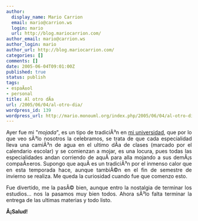 ```yaml
---
author:
  display_name: Mario Carrion
  email: mario@carrion.ws
  login: mario
  url: http://blog.mariocarrion.com/
author_email: mario@carrion.ws
author_login: mario
author_url: http://blog.mariocarrion.com/
categories: []
comments: []
date: 2005-06-04T09:01:00Z
published: true
status: publish
tags:
- espaÃ±ol
- personal
title: Al otro dÃ­a
url: /2005/06/04/al-otro-dia/
wordpress_id: 139
wordpress_url: http://mario.monouml.org/index.php/2005/06/04/al-otro-dia/
---
```


<div style="clear:both;"></div>
<p align="justify">
Ayer fue mi "<span style="font-style:italic;">mojada</span>", es un tipo de tradiciÃ³n en <a href="http://www.itver.edu.mx">mi universidad</a>, que por lo que veo sÃ³lo nosotros la celebramos, se trata de que cada especialidad lleva una camiÃ³n de agua en el ultimo dÃ­a de clases (marcado por el calendario escolar) y se comienzan a mojar, es una locura, pues todas las especialidades andan corriendo de aquÃ­ para alla mojando a sus demÃ¡s compaÃ±eros. Supongo que aquÃ­ es un tradiciÃ³n por el inmenso calor que en esta temporada hace, aunque tambiÃ©n en el fin de semestre de invierno se realiza. Me queda la curiosidad cuando fue que comenzo esto.</p>
<p align="justify">
Fue divertido, me la pasÃ© bien, aunque entro la nostalgia de terminar los estudios... nos la pasamos muy bien todos. Ahora sÃ³lo falta terminar la entrega de las ultimas materias y todo listo.</p>
<p align="justify">
<span style="font-weight:bold;">Â¡Salud!</span></p>
<div style="clear:both; padding-bottom: 0.25em;"></div>
